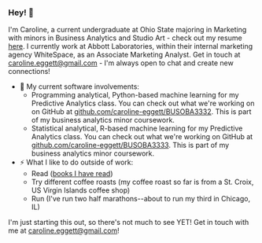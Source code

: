 ### Hey! 👋

I'm Caroline, a current undergraduate at Ohio State majoring in Marketing with minors in Business Analytics and Studio Art - check out my resume [here]('URL'). I currently work at Abbott Laboratories, within their internal marketing agency WhiteSpace, as an Associate Marketing Analyst. Get in touch at caroline.eggett@gmail.com - I'm always open to chat and create new connections!

- 🔭 My current software involvements:
    - Programming analytical, Python-based machine learning for my Predictive Analytics class.  You can check out what we're working on on GitHub at [github.com/caroline-eggett/BUSOBA3332](https://github.com/caroline-eggett/BUSOBA3332). This is part of my business analytics minor coursework. 
    - Statistical analytical, R-based machine learning for my Predictive Analytics class.  You can check out what we're working on GitHub at [github.com/caroline-eggett/BUSOBA3333](https://github.com/caroline-eggett/BUSOBA3333). This is part of my business analytics minor coursework. 
- ⚡ What I like to do outside of work:
    - Read ([books I have read](https://www.goodreads.com/caroline_eggett))
    - Try different coffee roasts (my coffee roast so far is from a St. Croix, US Virgin Islands coffee shop)
    - Run (I've run two half marathons--about to run my third in Chicago, IL)

I'm just starting this out, so there's not much to see YET! Get in touch with me at caroline.eggett@gmail.com! 
